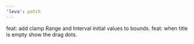 ```yaml
---
'leva': patch
---
```


feat: add clamp Range and Interval initial values to bounds.
feat: when title is empty show the drag dots.

